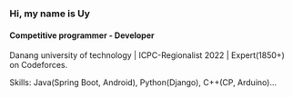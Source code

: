 ### Hi, my name is Uy
#### Competitive programmer - Developer

Danang university of technology | ICPC-Regionalist 2022 | Expert(1850+) on Codeforces.

Skills: Java(Spring Boot, Android), Python(Django), C++(CP, Arduino)...
